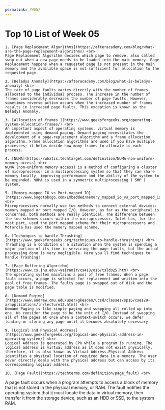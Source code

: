 ```yaml
---
permalink: /W05/
---
```

# Top 10 List of Week 05

	1. [Page Replacement Algorithms](https://afteracademy.com/blog/what-are-the-page-replacement-algorithms) <br>
	Page Replacement Algorithm decides which page to remove, also called swap out when a new page needs to be loaded into the main memory. Page Replacement happens when a requested page is not present in the main memory and the available space is not sufficient for allocation to the requested page.
	
	2. [Beladys Anomaly](https://afteracademy.com/blog/what-is-beladys-anomaly) <br>
	The rate of page faults varies directly with the number of frames allocated to the individual process. The increase in the number of frames considerably decreases the number of page faults. However, sometimes reverse action occurs when the increased number of frames results in increased page faults. This exception is known as the Beladys Anomaly.
	
	3. [Allocation of frames ](https://www.geeksforgeeks.org/operating-system-allocation-frames/) <br>
	An important aspect of operating systems, virtual memory is implemented using demand paging. Demand paging necessitates the development of a page-replacement algorithm and a frame allocation algorithm. Frame allocation algorithms are used if you have multiple processes; it helps decide how many frames to allocate to each process.
	
	4. [NUMA](https://whatis.techtarget.com/definition/NUMA-non-uniform-memory-access) <br>
	NUMA (non-uniform memory access) is a method of configuring a cluster of microprocessor in a multiprocessing system so that they can share memory locally, improving performance and the ability of the system to be expanded. NUMA is used in a symmetric multiprocessing ( SMP ) system. 
	
	5. [Memory-mapped IO vs Port-mapped IO](https://www.bogotobogo.com/Embedded/memory_mapped_io_vs_port_mapped_isolated_io.php) <br>
	Microprocessors normally use two methods to connect external devices: memory mapped or port mapped I/O. However, as far as the peripheral is concerned, both methods are really identical. The difference between the two schemes occurs within the microprocessor. Intel has, for the most part, used the port mapped scheme for their microprocessors and Motorola has used the memory mapped scheme.
	
	6. [Techniques to handle Thrashing](https://www.geeksforgeeks.org/techniques-to-handle-thrashing/) <br>
	Thrashing is a condition or a situation when the system is spending a major portion of its time in servicing the page faults, but the actual processing done is very negligible. Here you'll find techniques to handle Trashing!
	
	7. [Page Buffering Algorithm](https://www.cs.jhu.edu/~yairamir/cs418/os6/tsld025.htm) <br>
	The operating system maintains a pool of free frames. When a page fault occurs, a page is selected for replacement and written into the pool of free frames. The faulty page is swapped out of disk and the page table is modified.
	
	8. [Demand Paging](https://www.andrew.cmu.edu/user/gkesden/ucsd/classes/sp16/cse120-a/applications/ln/lecture13.html) <br>
	Demand Paging is like simple paging and swapping all rolled up into one. We consider the page to be the unit of I/O. Instead of swapping all of the pages at once when a context-switch occurs, we defer loading or storing any page until it becomes absolutely necessary.
	
	9. [Logical and Physical Address](https://www.geeksforgeeks.org/logical-and-physical-address-in-operating-system/) <br>
	Logical Address is generated by CPU while a program is running. The logical address is virtual address as it does not exist physically, therefore, it is also known as Virtual Address.Physical Address identifies a physical location of required data in a memory. The user never directly deals with the physical address but can access by its corresponding logical address.
	
	10. [Page Fault](https://techterms.com/definition/page_fault) <br>
A page fault occurs when a program attempts to access a block of memory that is not stored in the physical memory, or RAM. The fault notifies the operating system that it must locate the data in virtual memory, then transfer it from the storage device, such as an HDD or SSD, to the system RAM.
